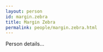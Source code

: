 ```yaml
---
layout: person
id: margin.zebra
title: Margin Zebra
permalink: people/margin.zebra.html
---
```


Person details...
